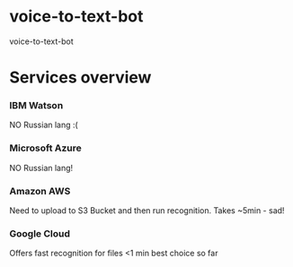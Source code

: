 # voice-to-text-bot

voice-to-text-bot

# Services overview

### IBM Watson

NO Russian lang :(

### Microsoft Azure

NO Russian lang!

### Amazon AWS

Need to upload to S3 Bucket and then run recognition.
Takes ~5min - sad!

### Google Cloud

Offers fast recognition for files <1 min
best choice so far